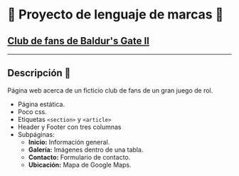# :poop: Proyecto de lenguaje de marcas :poop:
## [Club de fans de Baldur's Gate II](https://cakeneka.github.io)
---
## Descripción :page_with_curl:

Página web acerca de un ficticio club de fans de un gran juego de rol.
  * Página estática.
  * Poco css.
  * Etiquetas ``<section>`` y ``<article>``
  * Header y Footer con tres columnas
  * Subpáginas:
      * **Inicio:** Información general.
      * **Galería:** Imágenes dentro de una tabla.
      * **Contacto:** Formulario de contacto.
      * **Ubicación:** Mapa de Google Maps.
